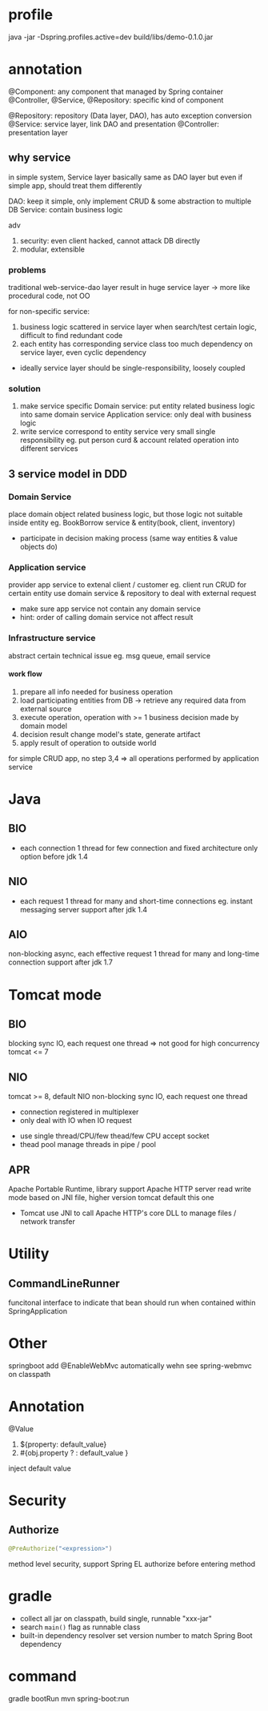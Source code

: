 # profile
java -jar -Dspring.profiles.active=dev build/libs/demo-0.1.0.jar

# annotation
@Component: any component that managed by Spring container
@Controller, @Service, @Repository: specific kind of component

@Repository: repository (Data layer, DAO), has auto exception conversion
@Service: service layer, link DAO and presentation
@Controller: presentation layer

## why service
in simple system, Service layer basically same as DAO layer
but even if simple app, should treat them differently

DAO: keep it simple, only implement CRUD & some abstraction to multiple DB
Service: contain business logic

adv
1. security: even client hacked, cannot attack DB directly
2. modular, extensible

### problems
traditional web-service-dao layer result in huge service layer
-> more like procedural code, not OO

for non-specific service:
1. business logic scattered in service layer
when search/test certain logic, difficult to find
redundant code
2. each entity has corresponding service class
too much dependency on service layer, even cyclic dependency
- ideally service layer should be single-responsibility, loosely coupled

### solution
1. make service specific
Domain service: put entity related business logic into same domain service
Application service: only deal with business logic
2. write service correspond to entity
service very small single responsibility
eg. put person curd & account related operation into different services

## 3 service model in DDD
### Domain Service
place domain object related business logic, but those logic not suitable inside entity
eg. BookBorrow service & entity(book, client, inventory)
- participate in decision making process (same way entities & value objects do)

### Application service
provider app service to extenal client / customer
eg. client run CRUD for certain entity
use domain service & repository to deal with external request
- make sure app service not contain any domain service
- hint: order of calling domain service not affect result

### Infrastructure service
abstract certain technical issue
eg. msg queue, email service

#### work flow
1. prepare all info needed for business operation
2. load participating entities from DB -> retrieve any required data from external source
3. execute operation, operation with >= 1 business decision made by domain model
4. decision result change model's state, generate artifact
5. apply result of operation to outside world

for simple CRUD app, no step 3,4 => all operations performed by application service

# Java
## BIO
- each connection 1 thread
for few connection and fixed architecture
only option before jdk 1.4
## NIO
- each request 1 thread
for many and short-time connections
eg. instant messaging server
support after jdk 1.4
## AIO
non-blocking async, each effective request 1 thread
for many and long-time connection
support after jdk 1.7

# Tomcat mode
## BIO
blocking sync IO, each request one thread => not good for high concurrency
tomcat <= 7 
## NIO
tomcat >= 8, default NIO
non-blocking sync IO, each request one thread
- connection registered in multiplexer
- only deal with IO when IO request
+ use single thread/CPU/few thead/few CPU accept socket
+ thead pool manage threads in pipe / pool

## APR
Apache Portable Runtime, library support Apache HTTP server
read write mode based on JNI file, higher version tomcat default this one
- Tomcat use JNI to call Apache HTTP's core DLL to manage files / network transfer

# Utility
## CommandLineRunner
funcitonal interface to indicate that bean should run when contained within SpringApplication



# Other
springboot add @EnableWebMvc automatically wehn see spring-webmvc on classpath



# Annotation
@Value
1. ${property: default_value}
2. #{obj.property ? : default_value }

inject default value


# Security
## Authorize
```java
@PreAuthorize("<expression>")
```
method level security, support Spring EL
authorize before entering method





<!-- ==================================== -->

# gradle 
- collect all jar on classpath, build single, runnable "xxx-jar"
- search `main()` flag as runnable class
- built-in dependency resolver set version number to match Spring Boot dependency



# command
gradle bootRun
mvn spring-boot:run





































